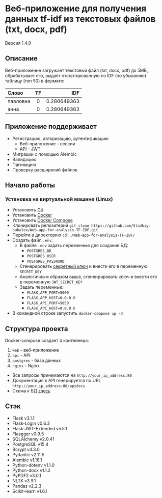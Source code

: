 # Веб-приложение для получения данных tf-idf из текстовых файлов (txt, docx, pdf)
Версия 1.4.0

## Описание

Веб-приложение загружает текстовый файл (txt, docx, pdf) до 5МБ, обрабатывает его, выдает отсортированную по IDF (по убыванию) таблицу (топ 50) в формате:

|    Слово    |      TF     |      IDF      |
| :---        |    :----:   |     ---:      |
| павловна    | 0           | 0.280649363   |
| анна	      | 0	        | 0.280649363   |

## Приложение поддерживает 

- Регистрацию, авторизацию, аутентификацию
  - Веб-приложение - сессии
  - API - JWT
- Миграции с помощью Alembic
- Валидацию
- Пагинацию
- Проверку расширений файлов

## Начало работы

### Установка на виртуальной машине (Linux)

- Установить [Git](https://git-scm.com/book/ru/v2/%D0%92%D0%B2%D0%B5%D0%B4%D0%B5%D0%BD%D0%B8%D0%B5-%D0%A3%D1%81%D1%82%D0%B0%D0%BD%D0%BE%D0%B2%D0%BA%D0%B0-Git)
- Установить [Docker](https://docs.docker.com/engine/install/ubuntu/)
- Установить [Docker Compose](https://docs.docker.com/desktop/setup/install/linux/)
- Клонировать репозитерий ```git clone https://github.com/Sladkiy-bubalex/Web-app-for-analysis-TF-IDF.git```
- Перейти в директорию ```cd ./Web-app-for-analysis-TF-IDF/```
- Создать файл ```.env```:
  - В файле ```.env``` задать переменные для создания БД:
    - ```POSTGRES_DB```
    - ```POSTGRES_USER```
    - ```POSTGRES_PASSWORD```
  - Cгенерировать [секретный ключ](https://docs-python.ru/standart-library/modul-secrets-python/) и внести его в переменную ```SECRET_KEY```
  - Аналогичным образом выше, сгененрировать ключ и внести его в переменную ```JWT_SECRET_KEY```
  - Задать переменные:
    - ```FLASK_APP_PORT=5000```
    - ```FLASK_APP_HOST=0.0.0.0```
    - ```FLASK_API_PORT=5050```
    - ```FLASK_API_HOST=0.0.0.0```
- В командной строке запустить ```docker-compose up -d```

## Структура проекта

Docker-compose создает 4 контейнера:

1. ```web``` - веб-приложение
2. ```api``` - API
3. ```postgres``` - база данных
4. ```nginx``` - Nginx

- Все запросы принимаются на ```http://your_ip_address:80```
- Документация к API генерируется по URL ```http://your_ip_address:80/apidocs```
- Схема к БД [здесь](./Schema_db.drawio.png)

## Стэк

- Flask v3.1.1
- Flask-Login v0.6.3
- Flask-JWT-Extended v5.5.1
- Flasgger v0.9.5
- SQLAlchemy v2.0.41
- PostgreSQL v15.4
- Bcrypt v4.3.0
- Pydantic v2.11.5
- Alembic v1.16.1
- Python-dotenv v1.1.0
- Python-docx v1.1.2
- PyPDF2 v3.0.1
- NLTK v3.9.1
- Pandas v2.2.3
- Scikit-learn v1.6.1